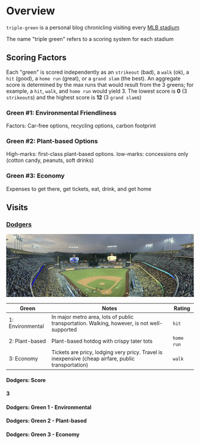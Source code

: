 # Overview

`triple-green` is a personal blog chronicling visiting every [MLB stadium](https://www.mlb.com/team)

The name "triple green" refers to a scoring system for each stadium

## Scoring Factors
Each "green" is scored independently as an `strikeout` (bad), a `walk` (ok), a `hit` (good), a `home run` (great), or a `grand slam` (the best).  An aggregate score is determined by the max runs that would result from the 3 greens; for example, a `hit`, `walk`, and `home run` would yield 3.  The lowest score is **0** (3 `strikeout`s) and the highest score is **12** (3 `grand slam`s)

### Green #1: Environmental Friendliness
Factors: Car-free options, recycling options, carbon footprint

### Green #2: Plant-based Options
High-marks: first-class plant-based options.  low-marks: concessions only (cotton candy, peanuts, soft drinks)

### Green #3: Economy
Expenses to get there, get tickets, eat, drink, and get home

## Visits

### [Dodgers](https://www.mlb.com/gameday/giants-vs-dodgers/2023/09/22/716474/final/box)

![Alt text](8DE3E57F-1605-4297-8930-F1DE7B4F18D2_1_102_a.jpeg)

Green | Notes | Rating
--- | --- | ---
1: Environmental | In major metro area, lots of public transportation.  Walking, however, is not well-supported | `hit`
2: Plant-based | Plant-based hotdog with crispy tater tots | `home run`
3: Economy | Tickets are pricy, lodging very pricy.  Travel is inexpensive (cheap airfare, public transportation) | `walk`

#### Dodgers: Score
**3**

#### Dodgers: Green 1 - Environmental

#### Dodgers: Green 2 - Plant-based

#### Dodgers: Green 3 - Economy